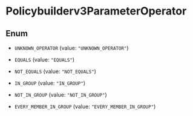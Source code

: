 

# Policybuilderv3ParameterOperator

## Enum


* `UNKNOWN_OPERATOR` (value: `"UNKNOWN_OPERATOR"`)

* `EQUALS` (value: `"EQUALS"`)

* `NOT_EQUALS` (value: `"NOT_EQUALS"`)

* `IN_GROUP` (value: `"IN_GROUP"`)

* `NOT_IN_GROUP` (value: `"NOT_IN_GROUP"`)

* `EVERY_MEMBER_IN_GROUP` (value: `"EVERY_MEMBER_IN_GROUP"`)



